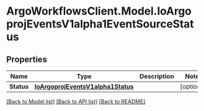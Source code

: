 # ArgoWorkflowsClient.Model.IoArgoprojEventsV1alpha1EventSourceStatus

## Properties

Name | Type | Description | Notes
------------ | ------------- | ------------- | -------------
**Status** | [**IoArgoprojEventsV1alpha1Status**](IoArgoprojEventsV1alpha1Status.md) |  | [optional] 

[[Back to Model list]](../README.md#documentation-for-models) [[Back to API list]](../README.md#documentation-for-api-endpoints) [[Back to README]](../README.md)

